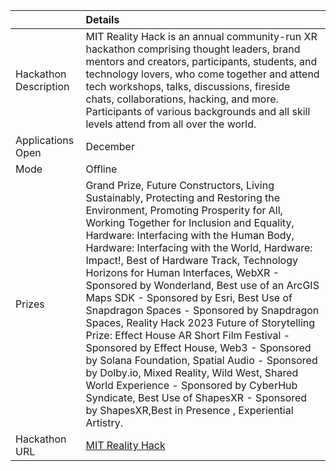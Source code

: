 ||Details|
|:------------------|:-----------------|
Hackathon Description | MIT Reality Hack is an annual community-run XR hackathon comprising thought leaders, brand mentors and creators, participants, students, and technology lovers, who come together and attend tech workshops, talks, discussions, fireside chats, collaborations, hacking, and more. Participants of various backgrounds and all skill levels attend from all over the world.
Applications Open | December
Mode | Offline
Prizes | Grand Prize, Future Constructors, Living Sustainably, Protecting and Restoring the Environment, Promoting Prosperity for All, Working Together for Inclusion and Equality, Hardware: Interfacing with the Human Body,  Hardware: Interfacing with the World, Hardware: Impact!, Best of Hardware Track, Technology Horizons for Human Interfaces, WebXR - Sponsored by Wonderland, Best use of an ArcGIS Maps SDK - Sponsored by Esri, Best Use of Snapdragon Spaces - Sponsored by Snapdragon Spaces, Reality Hack 2023 Future of Storytelling Prize: Effect House AR Short Film Festival - Sponsored by Effect House, Web3 - Sponsored by Solana Foundation, Spatial Audio - Sponsored by Dolby.io, Mixed Reality, Wild West, Shared World Experience - Sponsored by CyberHub Syndicate, Best Use of ShapesXR - Sponsored by ShapesXR,Best in Presence , Experiential Artistry.
Hackathon URL | [MIT Reality Hack](https://www.mitrealityhack.com/)
